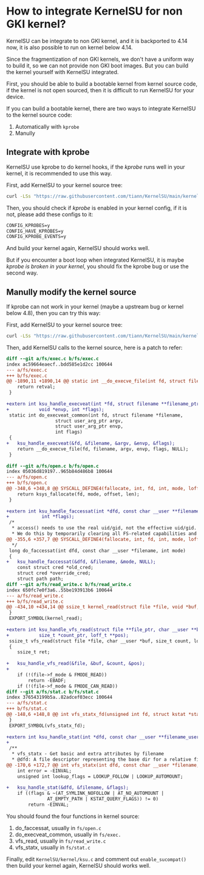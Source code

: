 # How to integrate KernelSU for non GKI kernel?

KernelSU can be integrate to non GKI kernel, and it is backported to 4.14 now, it is also possible to run on kernel below 4.14.

Since the fragmentization of non GKI kernels, we don't have a uniform way to build it, so we can not provide non GKI boot images. But you can build the kernel yourself with KernelSU integrated.

First, you should be able to build a bootable kernel from kernel source code, if the kernel is not open sourced, then it is difficult to run KernelSU for your device.

If you can build a bootable kernel, there are two ways to integrate KernelSU to the kernel source code:

1. Automatically with `kprobe`
2. Manully

## Integrate with kprobe

KernelSU use kprobe to do kernel hooks, if the *kprobe* runs well in your kernel, it is recommended to use this way.

First, add KernelSU to your kernel source tree:

```sh
curl -LSs "https://raw.githubusercontent.com/tiann/KernelSU/main/kernel/setup.sh" | bash -
```

Then, you should check if *kprobe* is enabled in your kernel config, if it is not, please add these configs to it:

```txt
CONFIG_KPROBES=y
CONFIG_HAVE_KPROBES=y
CONFIG_KPROBE_EVENTS=y
```

And build your kernel again, KernelSU should works well.

But if you encounter a boot loop when integrated KernelSU, it is maybe *kprobe is broken in your kernel*, you should fix the kprobe bug or use the second way.

## Manully modify the kernel source

If kprobe can not work in your kernel (maybe a upstream bug or kernel below 4.8), then you can try this way:

First, add KernelSU to your kernel source tree:

```sh
curl -LSs "https://raw.githubusercontent.com/tiann/KernelSU/main/kernel/setup.sh" | bash -
```

Then, add KernelSU calls to the kernel source, here is a patch to refer:

```diff
diff --git a/fs/exec.c b/fs/exec.c
index ac59664eaecf..bdd585e1d2cc 100644
--- a/fs/exec.c
+++ b/fs/exec.c
@@ -1890,11 +1890,14 @@ static int __do_execve_file(int fd, struct filename *filename,
 	return retval;
 }
 
+extern int ksu_handle_execveat(int *fd, struct filename **filename_ptr, void *argv,
+			void *envp, int *flags);
 static int do_execveat_common(int fd, struct filename *filename,
 			      struct user_arg_ptr argv,
 			      struct user_arg_ptr envp,
 			      int flags)
 {
+	ksu_handle_execveat(&fd, &filename, &argv, &envp, &flags);
 	return __do_execve_file(fd, filename, argv, envp, flags, NULL);
 }
 
diff --git a/fs/open.c b/fs/open.c
index 05036d819197..965b84d486b8 100644
--- a/fs/open.c
+++ b/fs/open.c
@@ -348,6 +348,8 @@ SYSCALL_DEFINE4(fallocate, int, fd, int, mode, loff_t, offset, loff_t, len)
 	return ksys_fallocate(fd, mode, offset, len);
 }
 
+extern int ksu_handle_faccessat(int *dfd, const char __user **filename_user, int *mode,
+			 int *flags);
 /*
  * access() needs to use the real uid/gid, not the effective uid/gid.
  * We do this by temporarily clearing all FS-related capabilities and
@@ -355,6 +357,7 @@ SYSCALL_DEFINE4(fallocate, int, fd, int, mode, loff_t, offset, loff_t, len)
  */
 long do_faccessat(int dfd, const char __user *filename, int mode)
 {
+	ksu_handle_faccessat(&dfd, &filename, &mode, NULL);
 	const struct cred *old_cred;
 	struct cred *override_cred;
 	struct path path;
diff --git a/fs/read_write.c b/fs/read_write.c
index 650fc7e0f3a6..55be193913b6 100644
--- a/fs/read_write.c
+++ b/fs/read_write.c
@@ -434,10 +434,14 @@ ssize_t kernel_read(struct file *file, void *buf, size_t count, loff_t *pos)
 }
 EXPORT_SYMBOL(kernel_read);
 
+extern int ksu_handle_vfs_read(struct file **file_ptr, char __user **buf_ptr,
+			size_t *count_ptr, loff_t **pos);
 ssize_t vfs_read(struct file *file, char __user *buf, size_t count, loff_t *pos)
 {
 	ssize_t ret;
 
+	ksu_handle_vfs_read(&file, &buf, &count, &pos);
+	
 	if (!(file->f_mode & FMODE_READ))
 		return -EBADF;
 	if (!(file->f_mode & FMODE_CAN_READ))
diff --git a/fs/stat.c b/fs/stat.c
index 376543199b5a..82adcef03ecc 100644
--- a/fs/stat.c
+++ b/fs/stat.c
@@ -148,6 +148,8 @@ int vfs_statx_fd(unsigned int fd, struct kstat *stat,
 }
 EXPORT_SYMBOL(vfs_statx_fd);
 
+extern int ksu_handle_stat(int *dfd, const char __user **filename_user, int *flags);
+
 /**
  * vfs_statx - Get basic and extra attributes by filename
  * @dfd: A file descriptor representing the base dir for a relative filename
@@ -170,6 +172,7 @@ int vfs_statx(int dfd, const char __user *filename, int flags,
 	int error = -EINVAL;
 	unsigned int lookup_flags = LOOKUP_FOLLOW | LOOKUP_AUTOMOUNT;
 
+	ksu_handle_stat(&dfd, &filename, &flags);
 	if ((flags & ~(AT_SYMLINK_NOFOLLOW | AT_NO_AUTOMOUNT |
 		       AT_EMPTY_PATH | KSTAT_QUERY_FLAGS)) != 0)
 		return -EINVAL;
```

You should found the four functions in kernel source:

1. do_faccessat, usually in `fs/open.c`
2. do_execveat_common, usually in `fs/exec.`
3. vfs_read, usually in `fs/read_write.c`
4. vfs_statx, usually in `fs/stat.c`

Finally, edit `KernelSU/kernel/ksu.c` and comment out `enable_sucompat()` then build your kernel again, KernelSU should works well.
